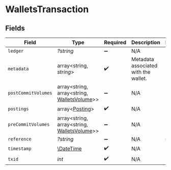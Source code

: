 # WalletsTransaction


## Fields

| Field                                                                               | Type                                                                                | Required                                                                            | Description                                                                         | Example                                                                             |
| ----------------------------------------------------------------------------------- | ----------------------------------------------------------------------------------- | ----------------------------------------------------------------------------------- | ----------------------------------------------------------------------------------- | ----------------------------------------------------------------------------------- |
| `ledger`                                                                            | *?string*                                                                           | :heavy_minus_sign:                                                                  | N/A                                                                                 |                                                                                     |
| `metadata`                                                                          | array<string, *string*>                                                             | :heavy_check_mark:                                                                  | Metadata associated with the wallet.                                                |                                                                                     |
| `postCommitVolumes`                                                                 | array<string, array<string, [WalletsVolume](../../models/shared/WalletsVolume.md)>> | :heavy_minus_sign:                                                                  | N/A                                                                                 |                                                                                     |
| `postings`                                                                          | array<[Posting](../../models/shared/Posting.md)>                                    | :heavy_check_mark:                                                                  | N/A                                                                                 |                                                                                     |
| `preCommitVolumes`                                                                  | array<string, array<string, [WalletsVolume](../../models/shared/WalletsVolume.md)>> | :heavy_minus_sign:                                                                  | N/A                                                                                 |                                                                                     |
| `reference`                                                                         | *?string*                                                                           | :heavy_minus_sign:                                                                  | N/A                                                                                 | ref:001                                                                             |
| `timestamp`                                                                         | [\DateTime](https://www.php.net/manual/en/class.datetime.php)                       | :heavy_check_mark:                                                                  | N/A                                                                                 |                                                                                     |
| `txid`                                                                              | *int*                                                                               | :heavy_check_mark:                                                                  | N/A                                                                                 |                                                                                     |